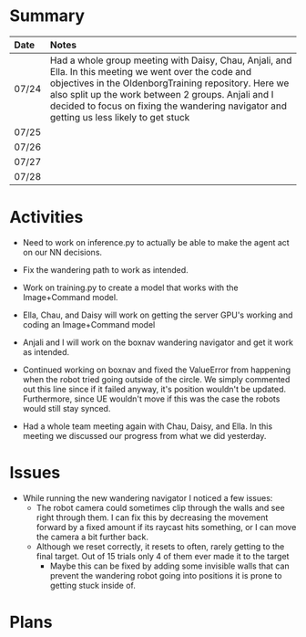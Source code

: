 # Summary

| Date  | Notes
| :---- | :----
| 07/24 | Had a whole group meeting with Daisy, Chau, Anjali, and Ella. In this meeting we went over the code and objectives in the OldenborgTraining repository. Here we also split up the work between 2 groups. Anjali and I decided to focus on fixing the wandering navigator and getting us less likely to get stuck 
| 07/25 | 
| 07/26 | 
| 07/27 | 
| 07/28 | 

# Activities

- Need to work on inference.py to actually be able to make the agent act on our NN decisions.
- Fix the wandering path to work as intended.
- Work on training.py to create a model that works with the Image+Command model.
- Ella, Chau, and Daisy will work on getting the server GPU's working and coding an Image+Command model
- Anjali and I will work on the boxnav wandering navigator and get it work as intended.
- Continued working on boxnav and fixed the ValueError from happening when the robot tried going outside of the circle. We simply commented out this line since if it failed anyway, it's position wouldn't be updated. Furthermore, since UE wouldn't move if this was the case the robots would still stay synced.

- Had a whole team meeting again with Chau, Daisy, and Ella. In this meeting we discussed our progress from what we did yesterday.             

# Issues

- While running the new wandering navigator I noticed a few issues:
    - The robot camera could sometimes clip through the walls and see right through them. I can fix this by decreasing the movement forward by a fixed amount if its raycast hits something, or I can move the camera a bit further back.
    - Although we reset correctly, it resets to often, rarely getting to the final target. Out of 15 trials only 4 of them ever made it to the target
        - Maybe this can be fixed by adding some invisible walls that can prevent the wandering robot going into positions it is prone to getting stuck inside of.

# Plans
